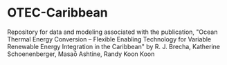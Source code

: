 # OTEC-Caribbean
Repository for data and modeling associated with the publication, "Ocean Thermal Energy Conversion – Flexible Enabling Technology for Variable Renewable Energy Integration in the Caribbean" by  R. J. Brecha, Katherine Schoenenberger, Masaō Ashtine, Randy Koon Koon
